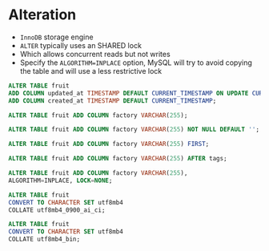 # Alteration

* `InnoDB` storage engine
* `ALTER` typically uses an SHARED lock
* Which allows concurrent reads but not writes
* Specify the `ALGORITHM=INPLACE` option, MySQL will try to avoid copying the table and will use a less restrictive lock

```sql
ALTER TABLE fruit 
ADD COLUMN updated_at TIMESTAMP DEFAULT CURRENT_TIMESTAMP ON UPDATE CURRENT_TIMESTAMP, 
ADD COLUMN created_at TIMESTAMP DEFAULT CURRENT_TIMESTAMP;
```

```sql
ALTER TABLE fruit ADD COLUMN factory VARCHAR(255);
```

```sql
ALTER TABLE fruit ADD COLUMN factory VARCHAR(255) NOT NULL DEFAULT '';
```

```sql
ALTER TABLE fruit ADD COLUMN factory VARCHAR(255) FIRST;
```

```sql
ALTER TABLE fruit ADD COLUMN factory VARCHAR(255) AFTER tags;
```

```sql
ALTER TABLE fruit ADD COLUMN factory VARCHAR(255),
ALGORITHM=INPLACE, LOCK=NONE;
```

```sql
ALTER TABLE fruit 
CONVERT TO CHARACTER SET utf8mb4 
COLLATE utf8mb4_0900_ai_ci;
```

```sql
ALTER TABLE fruit 
CONVERT TO CHARACTER SET utf8mb4 
COLLATE utf8mb4_bin;
```
